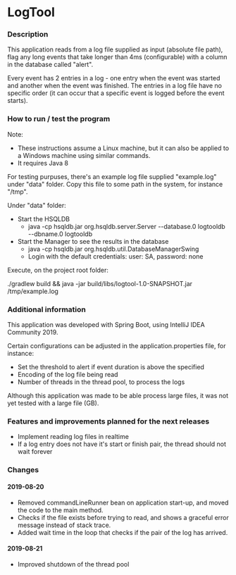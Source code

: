 # LogTool

### Description

This application reads from a log file supplied as input (absolute file path), 
flag any long events that take longer than 4ms (configurable) with a column in 
the database called "alert".

Every event has 2 entries in a log - one entry when the event was started and another when
the event was finished. The entries in a log file have no specific order 
(it can occur that a specific event is logged before the event starts).

### How to run / test the program

Note: 
- These instructions assume a Linux machine, but it can also be applied to a Windows machine 
using similar commands.
- It requires Java 8
 
For testing purpuses, there's an example log file supplied "example.log" under "data" folder. 
Copy this file to some path in the system, for instance "/tmp".

Under "data" folder:
- Start the HSQLDB
    - java -cp hsqldb.jar org.hsqldb.server.Server --database.0 logtooldb --dbname.0 logtooldb
- Start the Manager to see the results in the database 
    - java -cp hsqldb.jar org.hsqldb.util.DatabaseManagerSwing
    - Login with the default credentials: user: SA, password: none

Execute, on the project root folder:
 
./gradlew build && java -jar build/libs/logtool-1.0-SNAPSHOT.jar /tmp/example.log 


### Additional information

This application was developed with Spring Boot, using IntelliJ IDEA Community 2019. 

Certain configurations can be adjusted in the application.properties file, for instance:
- Set the threshold to alert if event duration is above the specified
- Encoding of the log file being read
- Number of threads in the thread pool, to process the logs

Although this application was made to be able process large files, it was not yet tested with a large file (GB).   


### Features and improvements planned for the next releases
- Implement reading log files in realtime
- If a log entry does not have it's start or finish pair, the thread should not wait forever 


### Changes
#### 2019-08-20
- Removed commandLineRunner bean on application start-up, and moved the code to the main method.
- Checks if the file exists before trying to read, and shows a graceful error message instead of stack trace.
- Added wait time in the loop that checks if the pair of the log has arrived.
#### 2019-08-21
- Improved shutdown of the thread pool

